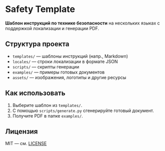 # Safety Template

**Шаблон инструкций по технике безопасности** на нескольких языках с поддержкой локализации и генерации PDF.

## Структура проекта

- `templates/` — шаблоны инструкций (напр., Markdown)
- `locales/` — строки локализации в формате JSON
- `scripts/` — скрипты генерации
- `examples/` — примеры готовых документов
- `assets/` — изображения, логотипы и другие ресурсы

## Как использовать

1. Выберите шаблон из `templates/`.
2. С помощью `scripts/generate.py` сгенерируйте готовый документ.
3. Получите PDF в папке `examples/`.

## Лицензия

MIT — см. [LICENSE](LICENSE)
